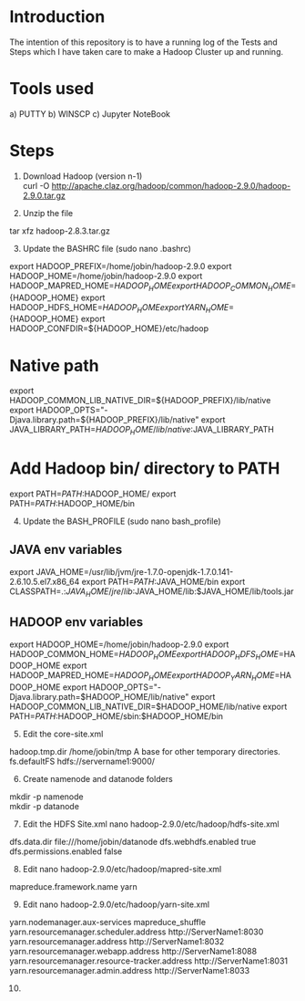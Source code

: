 # Introduction

The intention of this repository is to have a running log of the Tests and Steps which I have taken care to make a Hadoop Cluster up and running.

# Tools used

a) PUTTY  b) WINSCP c) Jupyter NoteBook

# Steps

1. Download Hadoop (version n-1)  
curl -O http://apache.claz.org/hadoop/common/hadoop-2.9.0/hadoop-2.9.0.tar.gz

2. Unzip the file  

tar xfz hadoop-2.8.3.tar.gz  

3. Update the BASHRC file (sudo nano .bashrc)  

export HADOOP_PREFIX=/home/jobin/hadoop-2.9.0
export HADOOP_HOME=/home/jobin/hadoop-2.9.0
export HADOOP_MAPRED_HOME=${HADOOP_HOME}
export HADOOP_COMMON_HOME=${HADOOP_HOME}
export HADOOP_HDFS_HOME=${HADOOP_HOME}
export YARN_HOME=${HADOOP_HOME}
export HADOOP_CONFDIR=${HADOOP_HOME}/etc/hadoop
# Native path
export HADOOP_COMMON_LIB_NATIVE_DIR=${HADOOP_PREFIX}/lib/native
export HADOOP_OPTS="-Djava.library.path=${HADOOP_PREFIX}/lib/native"
export JAVA_LIBRARY_PATH=$HADOOP_HOME/lib/native:$JAVA_LIBRARY_PATH
# Add Hadoop bin/ directory to PATH
export PATH=$PATH:$HADOOP_HOME/
export PATH=$PATH:$HADOOP_HOME/bin


4. Update the BASH_PROFILE (sudo nano bash_profile)  

## JAVA env variables
export JAVA_HOME=/usr/lib/jvm/jre-1.7.0-openjdk-1.7.0.141-2.6.10.5.el7.x86_64
export PATH=$PATH:$JAVA_HOME/bin
export CLASSPATH=.:$JAVA_HOME/jre/lib:$JAVA_HOME/lib:$JAVA_HOME/lib/tools.jar
## HADOOP env variables
export HADOOP_HOME=/home/jobin/hadoop-2.9.0
export HADOOP_COMMON_HOME=$HADOOP_HOME
export HADOOP_HDFS_HOME=$HADOOP_HOME
export HADOOP_MAPRED_HOME=$HADOOP_HOME
export HADOOP_YARN_HOME=$HADOOP_HOME
export HADOOP_OPTS="-Djava.library.path=$HADOOP_HOME/lib/native"
export HADOOP_COMMON_LIB_NATIVE_DIR=$HADOOP_HOME/lib/native
export PATH=$PATH:$HADOOP_HOME/sbin:$HADOOP_HOME/bin


5. Edit the core-site.xml  

<configuration>

<property>
  <name>hadoop.tmp.dir</name>
  <value>/home/jobin/tmp</value>
  <description>A base for other temporary directories.</description>
</property>

<property>
<name>fs.defaultFS</name>
<value>hdfs://servername1:9000/</value>
</property>

</configuration>


6. Create namenode and datanode folders   

mkdir -p namenode  
mkdir -p datanode  


7. Edit the HDFS Site.xml  nano hadoop-2.9.0/etc/hadoop/hdfs-site.xml  

<configuration>

<property>
<name>dfs.data.dir</name>
<value>file:///home/jobin/datanode</value>
</property>
<property>
<name>dfs.webhdfs.enabled</name>
<value>true</value>
</property>
<property>
<name>dfs.permissions.enabled</name>
<value>false</value>
</property>
</configuration>


8. Edit  nano hadoop-2.9.0/etc/hadoop/mapred-site.xml  

<?xml version="1.0"?>
<?xml-stylesheet type="text/xsl" href="configuration.xsl"?>
<configuration>
<property>
<name>mapreduce.framework.name</name>
<value>yarn</value>
</property>
</configuration>


9. Edit nano hadoop-2.9.0/etc/hadoop/yarn-site.xml  


<configuration>

<!-- Site specific YARN configuration properties -->
<property>
<name>yarn.nodemanager.aux-services</name>
<value>mapreduce_shuffle</value>
</property>

<property>
    <name>yarn.resourcemanager.scheduler.address</name>
    <value>http://ServerName1:8030</value>
</property>
<property>
    <name>yarn.resourcemanager.address</name>
    <value>http://ServerName1:8032</value>
</property>
<property>
    <name>yarn.resourcemanager.webapp.address</name>
    <value>http://ServerName1:8088</value>
</property>
<property>
    <name>yarn.resourcemanager.resource-tracker.address</name>
    <value>http://ServerName1:8031</value>
</property>
<property>
    <name>yarn.resourcemanager.admin.address</name>
    <value>http://ServerName1:8033</value>
</property>


</configuration>


10. 
